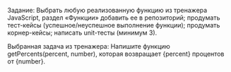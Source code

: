 Задание:
Выбрать любую реализованную функцию из тренажера JavaScript, раздел «Функции»
добавить ее в репозиторий;
продумать тест-кейсы (успешное/неуспешное выполнение функции);
продумать корнер-кейсы; 
написать unit-тесты (минимум 3).

Выбранная задача из тренажера:
Напишите функцию getPercents(percent, number), которая возвращает {percent} процентов от {number}.
